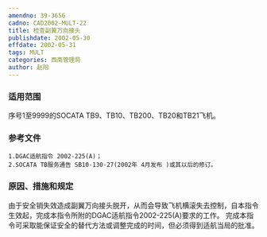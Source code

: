 ```yaml
---
amendno: 39-3656
cadno: CAD2002-MULT-22
title: 检查副翼万向接头
publishdate: 2002-05-30
effdate: 2002-05-31
tags: MULT
categories: 西南管理局
author: 赵阳
---
```


### 适用范围 
序号1至9999的SOCATA TB9、TB10、TB200、TB20和TB21飞机。

### 参考文件
    1.DGAC适航指令 2002-225(A)；
    2.SOCATA TB服务通告 SB10-130-27(2002年 4月发布 )或其以后的修订。

### 原因、措施和规定 
 由于安全销失效造成副翼万向接头脱开，从而会导致飞机横滚失去控制，自本指令生效起，完成本指令所附的DGAC适航指令2002-225(A)要求的工作。 
完成本指令可采取能保证安全的替代方法或调整完成的时间，但必须得到适航当局的批准。
